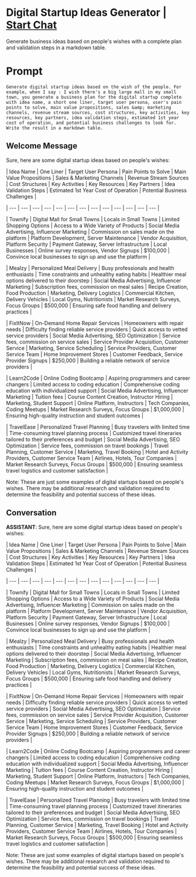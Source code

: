 

# Digital Startup Ideas Generator | [Start Chat](https://gptcall.net/chat.html?data=%7B%22contact%22%3A%7B%22id%22%3A%22IUSzoYF3dV8rEjNgt32Da%22%2C%22flow%22%3Atrue%7D%7D)
Generate business ideas based on people's wishes with a complete plan and validation steps in a markdown table. 

# Prompt

```
Generate digital startup ideas based on the wish of the people. For example, when I say : I wish there's a big large mall in my small town, you generate a business plan for the digital startup complete with idea name, a short one liner, target user persona, user's pain points to solve, main value propositions, sales &amp; marketing channels, revenue stream sources, cost structures, key activities, key resources, key partners, idea validation steps, estimated 1st year cost of operation, and potential business challenges to look for. Write the result in a markdown table.
```

## Welcome Message
Sure, here are some digital startup ideas based on people's wishes:



| Idea Name | One Liner | Target User Persona | Pain Points to Solve | Main Value Propositions | Sales & Marketing Channels | Revenue Stream Sources | Cost Structures | Key Activities | Key Resources | Key Partners | Idea Validation Steps | Estimated 1st Year Cost of Operation | Potential Business Challenges |

| --- | --- | --- | --- | --- | --- | --- | --- | --- | --- | --- | --- | --- |

| Townify | Digital Mall for Small Towns | Locals in Small Towns | Limited Shopping Options | Access to a Wide Variety of Products | Social Media Advertising, Influencer Marketing | Commission on sales made on the platform | Platform Development, Server Maintenance | Vendor Acquisition, Platform Security | Payment Gateway, Server Infrastructure | Local Businesses | Online survey responses, Vendor Signups | $100,000 | Convince local businesses to sign up and use the platform |

| Mealzy | Personalized Meal Delivery | Busy professionals and health enthusiasts | Time constraints and unhealthy eating habits | Healthier meal options delivered to their doorstep | Social Media Advertising, Influencer Marketing | Subscription fees, commission on meal sales | Recipe Creation, Food Production | Marketing, Delivery Logistics | Commercial Kitchen, Delivery Vehicles | Local Gyms, Nutritionists | Market Research Surveys, Focus Groups | $500,000 | Ensuring safe food handling and delivery practices |

| FixItNow | On-Demand Home Repair Services | Homeowners with repair needs | Difficulty finding reliable service providers | Quick access to vetted service providers | Social Media Advertising, SEO Optimization | Service fees, commission on service sales | Service Provider Acquisition, Customer Service | Marketing, Service Scheduling | Service Providers, Customer Service Team | Home Improvement Stores | Customer Feedback, Service Provider Signups | $250,000 | Building a reliable network of service providers |

| Learn2Code | Online Coding Bootcamp | Aspiring programmers and career changers | Limited access to coding education | Comprehensive coding education with individualized support | Social Media Advertising, Influencer Marketing | Tuition fees | Course Content Creation, Instructor Hiring | Marketing, Student Support | Online Platform, Instructors | Tech Companies, Coding Meetups | Market Research Surveys, Focus Groups | $1,000,000 | Ensuring high-quality instruction and student outcomes |

| TravelEase | Personalized Travel Planning | Busy travelers with limited time | Time-consuming travel planning process | Customized travel itineraries tailored to their preferences and budget | Social Media Advertising, SEO Optimization | Service fees, commission on travel bookings | Travel Planning, Customer Service | Marketing, Travel Booking | Hotel and Activity Providers, Customer Service Team | Airlines, Hotels, Tour Companies | Market Research Surveys, Focus Groups | $500,000 | Ensuring seamless travel logistics and customer satisfaction |



Note: These are just some examples of digital startups based on people's wishes. There may be additional research and validation required to determine the feasibility and potential success of these ideas.

## Conversation

**ASSISTANT**: Sure, here are some digital startup ideas based on people's wishes:



| Idea Name | One Liner | Target User Persona | Pain Points to Solve | Main Value Propositions | Sales & Marketing Channels | Revenue Stream Sources | Cost Structures | Key Activities | Key Resources | Key Partners | Idea Validation Steps | Estimated 1st Year Cost of Operation | Potential Business Challenges |

| --- | --- | --- | --- | --- | --- | --- | --- | --- | --- | --- | --- | --- |

| Townify | Digital Mall for Small Towns | Locals in Small Towns | Limited Shopping Options | Access to a Wide Variety of Products | Social Media Advertising, Influencer Marketing | Commission on sales made on the platform | Platform Development, Server Maintenance | Vendor Acquisition, Platform Security | Payment Gateway, Server Infrastructure | Local Businesses | Online survey responses, Vendor Signups | $100,000 | Convince local businesses to sign up and use the platform |

| Mealzy | Personalized Meal Delivery | Busy professionals and health enthusiasts | Time constraints and unhealthy eating habits | Healthier meal options delivered to their doorstep | Social Media Advertising, Influencer Marketing | Subscription fees, commission on meal sales | Recipe Creation, Food Production | Marketing, Delivery Logistics | Commercial Kitchen, Delivery Vehicles | Local Gyms, Nutritionists | Market Research Surveys, Focus Groups | $500,000 | Ensuring safe food handling and delivery practices |

| FixItNow | On-Demand Home Repair Services | Homeowners with repair needs | Difficulty finding reliable service providers | Quick access to vetted service providers | Social Media Advertising, SEO Optimization | Service fees, commission on service sales | Service Provider Acquisition, Customer Service | Marketing, Service Scheduling | Service Providers, Customer Service Team | Home Improvement Stores | Customer Feedback, Service Provider Signups | $250,000 | Building a reliable network of service providers |

| Learn2Code | Online Coding Bootcamp | Aspiring programmers and career changers | Limited access to coding education | Comprehensive coding education with individualized support | Social Media Advertising, Influencer Marketing | Tuition fees | Course Content Creation, Instructor Hiring | Marketing, Student Support | Online Platform, Instructors | Tech Companies, Coding Meetups | Market Research Surveys, Focus Groups | $1,000,000 | Ensuring high-quality instruction and student outcomes |

| TravelEase | Personalized Travel Planning | Busy travelers with limited time | Time-consuming travel planning process | Customized travel itineraries tailored to their preferences and budget | Social Media Advertising, SEO Optimization | Service fees, commission on travel bookings | Travel Planning, Customer Service | Marketing, Travel Booking | Hotel and Activity Providers, Customer Service Team | Airlines, Hotels, Tour Companies | Market Research Surveys, Focus Groups | $500,000 | Ensuring seamless travel logistics and customer satisfaction |



Note: These are just some examples of digital startups based on people's wishes. There may be additional research and validation required to determine the feasibility and potential success of these ideas.

